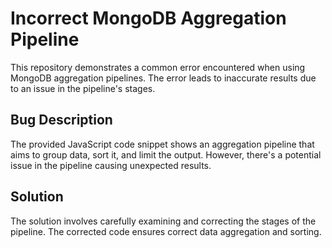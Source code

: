 # Incorrect MongoDB Aggregation Pipeline

This repository demonstrates a common error encountered when using MongoDB aggregation pipelines. The error leads to inaccurate results due to an issue in the pipeline's stages.

## Bug Description
The provided JavaScript code snippet shows an aggregation pipeline that aims to group data, sort it, and limit the output. However, there's a potential issue in the pipeline causing unexpected results. 

## Solution
The solution involves carefully examining and correcting the stages of the pipeline. The corrected code ensures correct data aggregation and sorting.